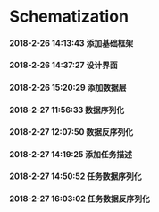 # Schematization

#### 2018-2-26 14:13:43 添加基础框架
#### 2018-2-26 14:37:27 设计界面
#### 2018-2-26 15:20:29 添加数据层
#### 2018-2-27 11:56:33 数据序列化
#### 2018-2-27 12:07:50 数据反序列化
#### 2018-2-27 14:19:25 添加任务描述
#### 2018-2-27 14:50:52 任务数据序列化
#### 2018-2-27 16:03:02 任务数据反序列化
